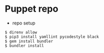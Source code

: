 Puppet repo
============


- repo setup

```
$ direnv allow
$ pip3 install yamllint pycodestyle black
$ gem install bundler
$ bundler install
```
